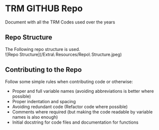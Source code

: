 # TRM GITHUB Repo

Document with all the TRM Codes used over the years

## Repo Structure

The Following repo structure is used.<br>
![Repo Structure](/Extra\ Resources/Repo\ Structure.jpeg)

## Contributing to the Repo

Follow some simple rules when contributing code or otherwise:
- Proper and full variable names (avoiding abbreviations is better where possible)
- Proper indentation and spacing
- Avoiding redundant code (Refactor code where possible)
- Comments where required (but making the code readable by variable names is also enough)
- Initial docstring for code files and documentation for functions